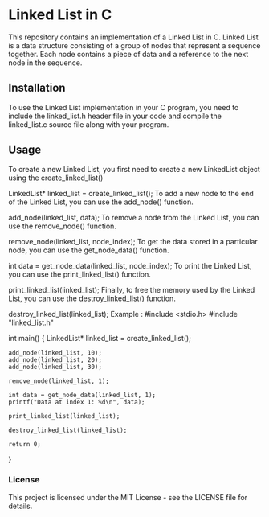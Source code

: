 # Linked List in C
This repository contains an implementation of a Linked List in C. Linked List is a data structure consisting of a group of nodes that represent a sequence together. Each node contains a piece of data and a reference to the next node in the sequence.

## Installation
To use the Linked List implementation in your C program, you need to include the linked_list.h header file in your code and compile the linked_list.c source file along with your program.

## Usage
To create a new Linked List, you first need to create a new LinkedList object using the create_linked_list()

LinkedList* linked_list = create_linked_list();
To add a new node to the end of the Linked List, you can use the add_node() function.


add_node(linked_list, data);
To remove a node from the Linked List, you can use the remove_node() function.

remove_node(linked_list, node_index);
To get the data stored in a particular node, you can use the get_node_data() function.


int data = get_node_data(linked_list, node_index);
To print the Linked List, you can use the print_linked_list() function.

print_linked_list(linked_list);
Finally, to free the memory used by the Linked List, you can use the destroy_linked_list() function.


destroy_linked_list(linked_list);
Example : 
#include <stdio.h>
#include "linked_list.h"

int main() {
    LinkedList* linked_list = create_linked_list();

    add_node(linked_list, 10);
    add_node(linked_list, 20);
    add_node(linked_list, 30);

    remove_node(linked_list, 1);

    int data = get_node_data(linked_list, 1);
    printf("Data at index 1: %d\n", data);

    print_linked_list(linked_list);

    destroy_linked_list(linked_list);

    return 0;
}
### License
This project is licensed under the MIT License - see the LICENSE file for details.
